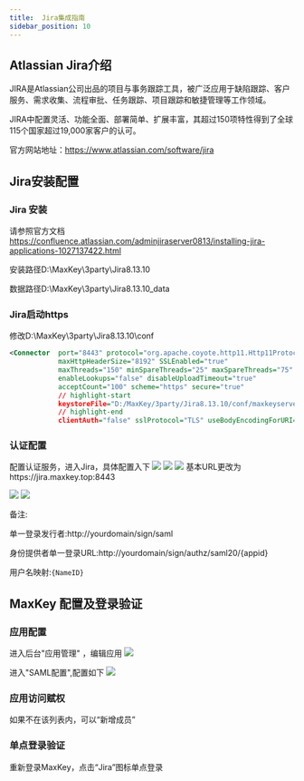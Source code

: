 ```yaml
---
title:  Jira集成指南
sidebar_position: 10
---
```


## Atlassian Jira介绍
JIRA是Atlassian公司出品的项目与事务跟踪工具，被广泛应用于缺陷跟踪、客户服务、需求收集、流程审批、任务跟踪、项目跟踪和敏捷管理等工作领域。

JIRA中配置灵活、功能全面、部署简单、扩展丰富，其超过150项特性得到了全球115个国家超过19,000家客户的认可。

官方网站地址：https://www.atlassian.com/software/jira

## Jira安装配置
### Jira 安装
请参照官方文档
https://confluence.atlassian.com/adminjiraserver0813/installing-jira-applications-1027137422.html

安装路径D:\MaxKey\3party\Jira8.13.10

数据路径D:\MaxKey\3party\Jira8.13.10_data

### Jira启动https
修改D:\MaxKey\3party\Jira8.13.10\conf

```xml
<Connector  port="8443" protocol="org.apache.coyote.http11.Http11Protocol"
            maxHttpHeaderSize="8192" SSLEnabled="true"
            maxThreads="150" minSpareThreads="25" maxSpareThreads="75"
            enableLookups="false" disableUploadTimeout="true"
            acceptCount="100" scheme="https" secure="true"
            // highlight-start
            keystoreFile="D:/MaxKey/3party/Jira8.13.10/conf/maxkeyserver.keystore" keystorePass="maxkey"
            // highlight-end
            clientAuth="false" sslProtocol="TLS" useBodyEncodingForURI="true"/>
```

### 认证配置
配置认证服务，进入Jira，具体配置入下
<img src="/doc/images/integration/jira/1.png"  />
<img src="/doc/images/integration/jira/2.png"  />
<img src="/doc/images/integration/jira/3.png"  />
基本URL更改为https://jira.maxkey.top:8443

<img src="/doc/images/integration/jira/4.png"  />
<img src="/doc/images/integration/jira/5.png"  />

备注:

单一登录发行者:http://yourdomain/sign/saml

身份提供者单一登录URL:http://yourdomain/sign/authz/saml20/{appid}

用户名映射:```{NameID}```

## MaxKey 配置及登录验证
### 应⽤配置
进⼊后台"应⽤管理" ，编辑应⽤
<img src="/doc/images/integration/jira/6.png"  />

进入"SAML配置",配置如下
<img src="/doc/images/integration/jira/7.png"  />

### 应⽤访问赋权
如果不在该列表内，可以“新增成员”

### 单点登录验证
重新登录MaxKey，点击“Jira”图标单点登录